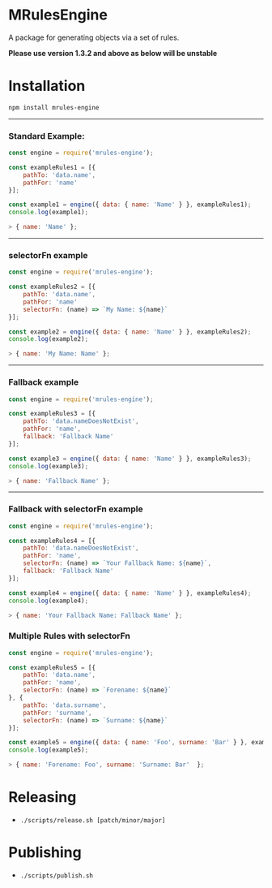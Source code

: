 # MRulesEngine

A package for generating objects via a set of rules.

**Please use version 1.3.2 and above as below will be unstable**

# Installation

```bash
npm install mrules-engine
```

---
### Standard Example:
```js
const engine = require('mrules-engine');

const exampleRules1 = [{
    pathTo: 'data.name',
    pathFor: 'name'
}];

const example1 = engine({ data: { name: 'Name' } }, exampleRules1);
console.log(example1);

> { name: 'Name' };

```

---
### selectorFn example
```js
const engine = require('mrules-engine');

const exampleRules2 = [{
    pathTo: 'data.name',
    pathFor: 'name'
    selectorFn: (name) => `My Name: ${name}`
}];

const example2 = engine({ data: { name: 'Name' } }, exampleRules2);
console.log(example2);

> { name: 'My Name: Name' };
```

---
### Fallback example

```js
const engine = require('mrules-engine');

const exampleRules3 = [{
    pathTo: 'data.nameDoesNotExist',
    pathFor: 'name',
    fallback: 'Fallback Name'
}];

const example3 = engine({ data: { name: 'Name' } }, exampleRules3);
console.log(example3);

> { name: 'Fallback Name' };
```

---
### Fallback with selectorFn example

```js
const engine = require('mrules-engine');

const exampleRules4 = [{
    pathTo: 'data.nameDoesNotExist',
    pathFor: 'name',
    selectorFn: (name) => `Your Fallback Name: ${name}`,
    fallback: 'Fallback Name'
}];

const example4 = engine({ data: { name: 'Name' } }, exampleRules4);
console.log(example4);

> { name: 'Your Fallback Name: Fallback Name' };
```

### Multiple Rules with selectorFn

```js
const engine = require('mrules-engine');

const exampleRules5 = [{
    pathTo: 'data.name',
    pathFor: 'name',
    selectorFn: (name) => `Forename: ${name}`
}, {
    pathTo: 'data.surname',
    pathFor: 'surname',
    selectorFn: (name) => `Surname: ${name}`
}];

const example5 = engine({ data: { name: 'Foo', surname: 'Bar' } }, exampleRules5);
console.log(example5);

> { name: 'Forename: Foo', surname: 'Surname: Bar'  };
```

# Releasing

- `./scripts/release.sh [patch/minor/major]`

# Publishing

- `./scripts/publish.sh`